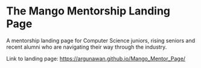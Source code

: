# The Mango Mentorship Landing Page

A mentorship landing page for Computer Science juniors, rising seniors and recent alumni who are navigating their way through the 
industry.

Link to landing page: https://argunawan.github.io/Mango_Mentor_Page/
